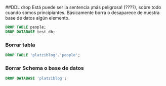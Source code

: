 ##DDL drop
Está puede ser la sentencia ¡más peligrosa! (????), sobre todo cuando somos principiantes. Básicamente borra o desaparece de nuestra base de datos algún elemento.

```sql
DROP TABLE people;
DROP DATABASE test_db;
```

### Borrar tabla

```sql
DROP TABLE 'platziblog'.'people';
```

### Borrar Schema o base de datos

```sql
DROP DATABASE 'platziblog';
```
